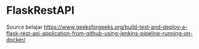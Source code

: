 # FlaskRestAPI

Source belajar https://www.geeksforgeeks.org/build-test-and-deploy-a-flask-rest-api-application-from-github-using-jenkins-pipeline-running-on-docker/
